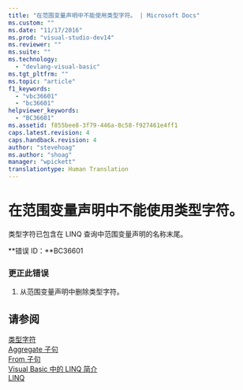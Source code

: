 ```yaml
---
title: "在范围变量声明中不能使用类型字符。 | Microsoft Docs"
ms.custom: ""
ms.date: "11/17/2016"
ms.prod: "visual-studio-dev14"
ms.reviewer: ""
ms.suite: ""
ms.technology: 
  - "devlang-visual-basic"
ms.tgt_pltfrm: ""
ms.topic: "article"
f1_keywords: 
  - "vbc36601"
  - "bc36601"
helpviewer_keywords: 
  - "BC36601"
ms.assetid: f855bee8-3f79-446a-8c58-f927461e4ff1
caps.latest.revision: 4
caps.handback.revision: 4
author: "stevehoag"
ms.author: "shoag"
manager: "wpickett"
translationtype: Human Translation
---
```

# 在范围变量声明中不能使用类型字符。
类型字符已包含在 LINQ 查询中范围变量声明的名称末尾。  
  
 **错误 ID：**BC36601  
  
### 更正此错误  
  
1.  从范围变量声明中删除类型字符。  
  
## 请参阅  
 [类型字符](../../visual-basic/programming-guide/language-features/data-types/type-characters.md)   
 [Aggregate 子句](../../visual-basic/language-reference/queries/aggregate-clause.md)   
 [From 子句](../../visual-basic/language-reference/queries/from-clause.md)   
 [Visual Basic 中的 LINQ 简介](../../visual-basic/programming-guide/language-features/linq/introduction-to-linq.md)   
 [LINQ](../../visual-basic/programming-guide/language-features/linq/index.md)